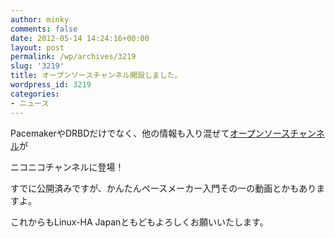 ```yaml
---
author: minky
comments: false
date: 2012-05-14 14:24:16+00:00
layout: post
permalink: /wp/archives/3219
slug: '3219'
title: オープンソースチャンネル開設しました。
wordpress_id: 3219
categories:
- ニュース
---
```


PacemakerやDRBDだけでなく、他の情報も入り混ぜて[オープンソースチャンネル](http://ch.nicovideo.jp/channel/oss)が

ニコニコチャンネルに登場！

すでに公開済みですが、かんたんペースメーカー入門その一の動画とかもありますよ。

これからもLinux-HA Japanともどもよろしくお願いいたします。
